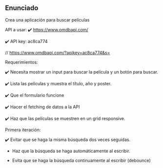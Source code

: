 ## Enunciado

Crea una aplicación para buscar películas

API a usar: 
✔️ https://www.omdbapi.com/ 

✔️ API key: ac8ca774

// https://www.omdbapi.com/?apikey=ac8ca774&s=

Requerimientos:

✔️ Necesita mostrar un input para buscar la película y un botón para buscar.

✔️ Lista las películas y muestra el título, año y poster.

✔️ Que el formulario funcione

✔️ Hacer el fetching de datos a la API

✔️ Haz que las películas se muestren en un grid responsive.


Primera iteración:

✔️ Evitar que se haga la misma búsqueda dos veces seguidas.

- Haz que la búsqueda se haga automáticamente al escribir.

- Evita que se haga la búsqueda continuamente al escribir (debounce)